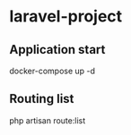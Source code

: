 # laravel-project

## Application start
docker-compose up -d

## Routing list
php artisan route:list